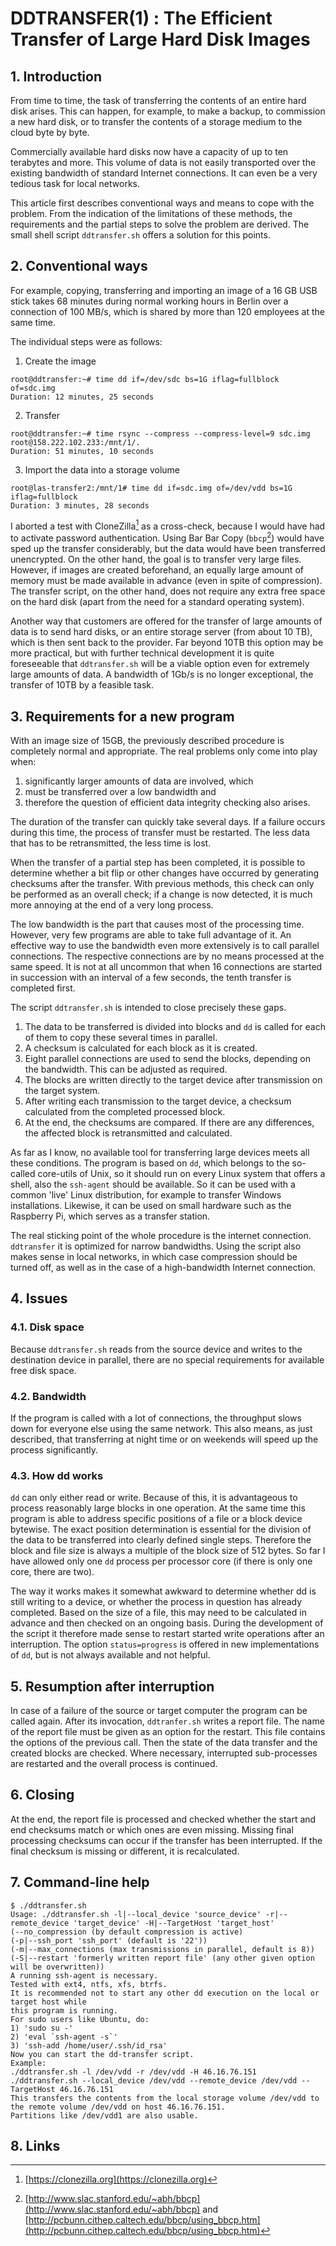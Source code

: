 # DDTRANSFER(1) : The Efficient Transfer of Large Hard Disk Images

## 1. Introduction
From time to time, the task of transferring the contents of an entire hard disk
arises. This can happen, for example, to make a backup, to commission a new
hard disk, or to transfer the contents of a storage medium to the cloud byte by
byte.

Commercially available hard disks now have a capacity of up to ten terabytes
and more. This volume of data is not easily transported over the existing
bandwidth of standard Internet connections. It can even be a very tedious task
for local networks.

This article first describes conventional ways and means to cope with the
problem. From the indication of the limitations of these methods, the
requirements and the partial steps to solve the problem are derived. The small
shell script `ddtransfer.sh` offers a solution for this points.


## 2. Conventional ways
For example, copying, transferring and importing an image of a 16 GB USB stick
takes 68 minutes during normal working hours in Berlin over a connection of
100 MB/s, which is shared by more than 120 employees at the same time.

The individual steps were as follows:

1. Create the image
```
root@ddtransfer:~# time dd if=/dev/sdc bs=1G iflag=fullblock of=sdc.img
Duration: 12 minutes, 25 seconds
```
2. Transfer
```
root@ddtransfer:~# time rsync --compress --compress-level=9 sdc.img root@158.222.102.233:/mnt/1/.
Duration: 51 minutes, 10 seconds
```
3. Import the data into a storage volume
```
root@las-transfer2:/mnt/1# time dd if=sdc.img of=/dev/vdd bs=1G iflag=fullblock
Duration: 3 minutes, 28 seconds
```

I aborted a test with CloneZilla[^clonezilla] as a cross-check, because I would have had
to activate password authentication. Using Bar Bar Copy (`bbcp`[^bbcp]) would have
sped up the transfer considerably, but the data would have been transferred 
unencrypted. On the other hand, the goal is to transfer very large files.
However, if images are created beforehand, an equally large amount of memory
must be made available in advance (even in spite of compression). The transfer
script, on the other hand, does not require any extra free space on the hard
disk (apart from the need for a standard operating system).

Another way that customers are offered for the transfer of large amounts of
data is to send hard disks, or an entire storage server (from about 10 TB),
which is then sent back to the provider. Far beyond 10TB this option may be
more practical, but with further technical development it is quite foreseeable
that `ddtransfer.sh` will be a viable option even for extremely large amounts
of data. A bandwidth of 1Gb/s is no longer exceptional, the transfer of 10TB
by a feasible task.


## 3. Requirements for a new program
With an image size of 15GB, the previously described procedure is completely
normal and appropriate. The real problems only come into play when:

1. significantly larger amounts of data are involved, which
2. must be transferred over a low bandwidth and
3. therefore the question of efficient data integrity checking also arises.

The duration of the transfer can quickly take several days. If a failure occurs
during this time, the process of transfer must be restarted. The less data 
that has to be retransmitted, the less time is lost.

When the transfer of a partial step has been completed, it is possible to 
determine whether a bit flip or other changes have occurred by generating 
checksums after the transfer. With previous methods, this check can only be 
performed as an overall check; if a change is now detected, it is much more
annoying at the end of a very long process.

The low bandwidth is the part that causes most of the processing time. However,
very few programs are able to take full advantage of it. An effective way to
use the bandwidth even more extensively is to call parallel connections. The
respective connections are by no means processed at the same speed. It is not
at all uncommon that when 16 connections are started in succession with an
interval of a few seconds, the tenth transfer is completed first.

The script `ddtransfer.sh` is intended to close precisely these gaps.

1. The data to be transferred is divided into blocks and `dd` is called for
each of them to copy these several times in parallel.
2. A checksum is calculated for each block as it is created.
3. Eight parallel connections are used to send the blocks, depending on the
bandwidth. This can be adjusted as required.
4. The blocks are written directly to the target device after transmission on
the target system.
5. After writing each transmission to the target device, a checksum calculated
from the completed processed block.
6. At the end, the checksums are compared. If there are any differences, the
affected block is retransmitted and calculated.

As far as I know, no available tool for transferring large devices meets all
these conditions. The program is based on `dd`, which belongs to the so-called
core-utils of Unix, so it should run on every Linux system that offers a shell,
also the `ssh-agent` should be available. So it can be used with a common 'live'
Linux distribution, for example to transfer Windows installations. Likewise,
it can be used on small hardware such as the Raspberry Pi, which serves as a
transfer station.

The real sticking point of the whole procedure is the internet connection.
`ddtransfer` it is optimized for narrow bandwidths. Using the script also makes
sense in local networks, in which case compression should be turned off, as 
well as in the case of a high-bandwidth Internet connection.


## 4. Issues

### 4.1. Disk space
Because `ddtransfer.sh` reads from the source device and writes to the 
destination device in parallel, there are no special requirements for available
free disk space.

### 4.2. Bandwidth
If the program is called with a lot of connections, the throughput slows down
for everyone else using the same network. This also means, as just described,
that transferring at night time or on weekends will speed up the process
significantly.

### 4.3. How dd works
`dd` can only either read or write. Because of this, it is advantageous to 
process reasonably large blocks in one operation. At the same time this program
is able to address specific positions of a file or a block device bytewise.
The exact position determination is essential for the division of the data
to be transferred into clearly defined single steps. Therefore the block and
file size is always a multiple of the block size of 512 bytes. So far I have
allowed only one `dd` process per processor core (if there is only one core,
there are two).

The way it works makes it somewhat awkward to determine whether dd is still
writing to a device, or whether the process in question has already completed.
Based on the size of a file, this may need to be calculated in advance and
then checked on an ongoing basis. During the development of the script it
therefore made sense to restart started write operations after an interruption.
The option `status=progress` is offered in new implementations of `dd`, but
is not always available and not helpful.


## 5. Resumption after interruption
In case of a failure of the source or target computer the program can be
called again. After its invocation, `ddtranfer.sh` writes a report file. The
name of the report file must be given as an option for the restart. This file
contains the options of the previous call. Then the state of the data transfer
and the created blocks are checked. Where necessary, interrupted sub-processes
are restarted and the overall process is continued.


## 6. Closing
At the end, the report file is processed and checked whether the start and end
checksums match or which ones are even missing. Missing final processing
checksums can occur if the transfer has been interrupted. If the final checksum
is missing or different, it is recalculated.


## 7. Command-line help
```
$ ./ddtransfer.sh
Usage: ./ddtransfer.sh -l|--local_device 'source_device' -r|--remote_device 'target_device' -H|--TargetHost 'target_host'
(--no_compression (by default compression is active)
(-p|--ssh_port 'ssh_port' (default is '22'))
(-m|--max_connections (max transmissions in parallel, default is 8))
(-S|--restart 'formerly written report file' (any other given option will be overwritten))
A running ssh-agent is necessary.
Tested with ext4, ntfs, xfs, btrfs.
It is recommended not to start any other dd execution on the local or target host while
this program is running.
For sudo users like Ubuntu, do:
1) 'sudo su -'
2) 'eval `ssh-agent -s`'
3) 'ssh-add /home/user/.ssh/id_rsa'
Now you can start the dd-transfer script.
Example:
./ddtransfer.sh -l /dev/vdd -r /dev/vdd -H 46.16.76.151
./ddtransfer.sh --local_device /dev/vdd --remote_device /dev/vdd --TargetHost 46.16.76.151
This transfers the contents from the local storage volume /dev/vdd to the remote volume /dev/vdd on host 46.16.76.151.
Partitions like /dev/vdd1 are also usable.
```


## 8. Links
[^clonezilla]: [https://clonezilla.org](https://clonezilla.org)
[^bbcp]: [http://www.slac.stanford.edu/~abh/bbcp](http://www.slac.stanford.edu/~abh/bbcp) and [http://pcbunn.cithep.caltech.edu/bbcp/using_bbcp.htm](http://pcbunn.cithep.caltech.edu/bbcp/using_bbcp.htm)
[^ddtransfer]: Public available source is https://github.com/ionos-enterprise/ionos-network-helper